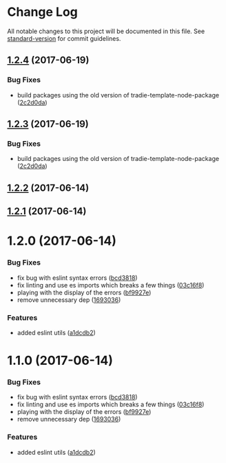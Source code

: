 # Change Log

All notable changes to this project will be documented in this file.
See [standard-version](https://github.com/conventional-changelog/standard-version) for commit guidelines.

<a name="1.2.4"></a>
## [1.2.4](https://github.com/jameslnewell/tradie-v4/compare/tradie-utils-eslint@1.2.2...tradie-utils-eslint@1.2.4) (2017-06-19)


### Bug Fixes

* build packages using the old version of tradie-template-node-package ([2c2d0da](https://github.com/jameslnewell/tradie-v4/commit/2c2d0da))




<a name="1.2.3"></a>
## [1.2.3](https://github.com/jameslnewell/tradie-v4/compare/tradie-utils-eslint@1.2.2...tradie-utils-eslint@1.2.3) (2017-06-19)


### Bug Fixes

* build packages using the old version of tradie-template-node-package ([2c2d0da](https://github.com/jameslnewell/tradie-v4/commit/2c2d0da))




<a name="1.2.2"></a>
## [1.2.2](https://github.com/jameslnewell/tradie-v4/compare/tradie-utils-eslint@1.2.1...tradie-utils-eslint@1.2.2) (2017-06-14)




<a name="1.2.1"></a>
## [1.2.1](https://github.com/jameslnewell/tradie-v4/compare/tradie-utils-eslint@1.2.0...tradie-utils-eslint@1.2.1) (2017-06-14)




<a name="1.2.0"></a>
# 1.2.0 (2017-06-14)


### Bug Fixes

* fix bug with eslint syntax errors ([bcd3818](https://github.com/jameslnewell/tradie-v4/commit/bcd3818))
* fix linting and use es imports which breaks a few things ([03c16f8](https://github.com/jameslnewell/tradie-v4/commit/03c16f8))
* playing with the display of the errors ([bf9927e](https://github.com/jameslnewell/tradie-v4/commit/bf9927e))
* remove unnecessary dep ([1693036](https://github.com/jameslnewell/tradie-v4/commit/1693036))


### Features

* added eslint utils ([a1dcdb2](https://github.com/jameslnewell/tradie-v4/commit/a1dcdb2))




<a name="1.1.0"></a>
# 1.1.0 (2017-06-14)


### Bug Fixes

* fix bug with eslint syntax errors ([bcd3818](https://github.com/jameslnewell/tradie-v4/commit/bcd3818))
* fix linting and use es imports which breaks a few things ([03c16f8](https://github.com/jameslnewell/tradie-v4/commit/03c16f8))
* playing with the display of the errors ([bf9927e](https://github.com/jameslnewell/tradie-v4/commit/bf9927e))
* remove unnecessary dep ([1693036](https://github.com/jameslnewell/tradie-v4/commit/1693036))


### Features

* added eslint utils ([a1dcdb2](https://github.com/jameslnewell/tradie-v4/commit/a1dcdb2))
